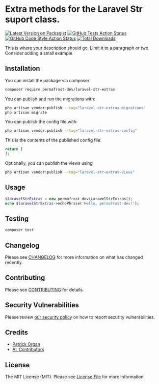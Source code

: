 # Extra methods for the Laravel Str suport class.

[![Latest Version on Packagist](https://img.shields.io/packagist/v/permafrost-dev/laravel-str-extras.svg?style=flat-square)](https://packagist.org/packages/permafrost-dev/laravel-str-extras)
[![GitHub Tests Action Status](https://img.shields.io/github/actions/workflow/status/permafrost-dev/laravel-str-extras/run-tests.yml?branch=main&label=tests&style=flat-square)](https://github.com/permafrost-dev/laravel-str-extras/actions?query=workflow%3Arun-tests+branch%3Amain)
[![GitHub Code Style Action Status](https://img.shields.io/github/actions/workflow/status/permafrost-dev/laravel-str-extras/fix-php-code-style-issues.yml?branch=main&label=code%20style&style=flat-square)](https://github.com/permafrost-dev/laravel-str-extras/actions?query=workflow%3A"Fix+PHP+code+style+issues"+branch%3Amain)
[![Total Downloads](https://img.shields.io/packagist/dt/permafrost-dev/laravel-str-extras.svg?style=flat-square)](https://packagist.org/packages/permafrost-dev/laravel-str-extras)

This is where your description should go. Limit it to a paragraph or two. Consider adding a small example.

## Installation

You can install the package via composer:

```bash
composer require permafrost-dev/laravel-str-extras
```

You can publish and run the migrations with:

```bash
php artisan vendor:publish --tag="laravel-str-extras-migrations"
php artisan migrate
```

You can publish the config file with:

```bash
php artisan vendor:publish --tag="laravel-str-extras-config"
```

This is the contents of the published config file:

```php
return [
];
```

Optionally, you can publish the views using

```bash
php artisan vendor:publish --tag="laravel-str-extras-views"
```

## Usage

```php
$laravelStrExtras = new permafrost-dev\LaravelStrExtras();
echo $laravelStrExtras->echoPhrase('Hello, permafrost-dev!');
```

## Testing

```bash
composer test
```

## Changelog

Please see [CHANGELOG](CHANGELOG.md) for more information on what has changed recently.

## Contributing

Please see [CONTRIBUTING](CONTRIBUTING.md) for details.

## Security Vulnerabilities

Please review [our security policy](../../security/policy) on how to report security vulnerabilities.

## Credits

- [Patrick Organ](https://github.com/patinthehat)
- [All Contributors](../../contributors)

## License

The MIT License (MIT). Please see [License File](LICENSE.md) for more information.
